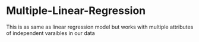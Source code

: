 # Multiple-Linear-Regression
This is as same as linear regression model but works with multiple attributes of independent varaibles in our data
